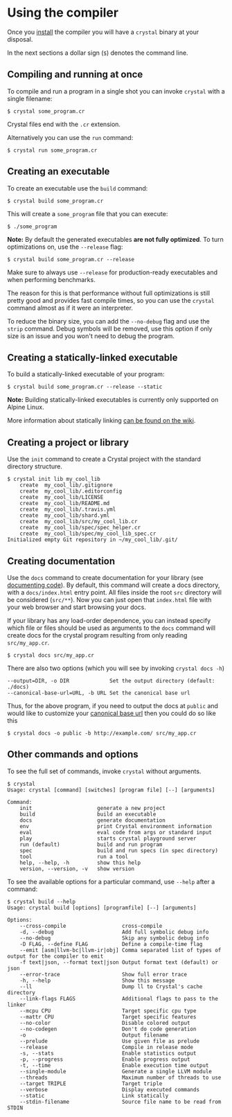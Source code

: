 # Using the compiler

Once you [install](../installation/README.md) the compiler you will have a `crystal` binary at your disposal.

In the next sections a dollar sign (`$`) denotes the command line.

## Compiling and running at once

To compile and run a program in a single shot you can invoke `crystal` with a single filename:

```
$ crystal some_program.cr
```

Crystal files end with the `.cr` extension.

Alternatively you can use the `run` command:

```
$ crystal run some_program.cr
```

## Creating an executable

To create an executable use the `build` command:

```
$ crystal build some_program.cr
```

This will create a `some_program` file that you can execute:

```
$ ./some_program
```

**Note:** By default the generated executables **are not fully optimized**. To turn optimizations on, use the `--release` flag:

```
$ crystal build some_program.cr --release
```

Make sure to always use `--release` for production-ready executables and when performing benchmarks.

The reason for this is that performance without full optimizations is still pretty good and provides fast compile times, so you can use the `crystal` command almost as if it were an interpreter.

To reduce the binary size, you can add the `--no-debug` flag and use the `strip` command. Debug symbols will be removed, use this option if only size is an issue and you won't need to debug the program.

## Creating a statically-linked executable

To build a statically-linked executable of your program:

```
$ crystal build some_program.cr --release --static
```

**Note:** Building statically-linked executables is currently only supported on Alpine Linux.

More information about statically linking [can be found on the wiki](https://github.com/crystal-lang/crystal/wiki/Static-Linking).

## Creating a project or library

Use the `init` command to create a Crystal project with the standard directory structure.

```
$ crystal init lib my_cool_lib
    create  my_cool_lib/.gitignore
    create  my_cool_lib/.editorconfig
    create  my_cool_lib/LICENSE
    create  my_cool_lib/README.md
    create  my_cool_lib/.travis.yml
    create  my_cool_lib/shard.yml
    create  my_cool_lib/src/my_cool_lib.cr
    create  my_cool_lib/spec/spec_helper.cr
    create  my_cool_lib/spec/my_cool_lib_spec.cr
Initialized empty Git repository in ~/my_cool_lib/.git/
```

## Creating documentation

Use the `docs` command to create documentation for your library (see [documenting code](../conventions/documenting_code.html)). By default, this command will create a docs directory, with a `docs/index.html` entry point. All files inside the root `src` directory will be considered (`src/**`). Now you can just open that `index.html` file with your web browser and start browsing your docs.

If your library has any load-order dependence, you can instead specify which file or files should be used as arguments to the `docs` command will create docs for the crystal program resulting from only reading `src/my_app.cr`.

```
$ crystal docs src/my_app.cr
```

There are also two options (which you will see by invoking `crystal docs -h`)

```
--output=DIR, -o DIR             Set the output directory (default: ./docs)
--canonical-base-url=URL, -b URL Set the canonical base url
```

Thus, for the above program, if you need to output the docs at `public` and would like to customize your [canonical base url](https://en.wikipedia.org/wiki/Canonical_link_element) then you could do so like this

```
$ crystal docs -o public -b http://example.com/ src/my_app.cr
```

## Other commands and options

To see the full set of commands, invoke `crystal` without arguments.

```
$ crystal
Usage: crystal [command] [switches] [program file] [--] [arguments]

Command:
    init                     generate a new project
    build                    build an executable
    docs                     generate documentation
    env                      print Crystal environment information
    eval                     eval code from args or standard input
    play                     starts crystal playground server
    run (default)            build and run program
    spec                     build and run specs (in spec directory)
    tool                     run a tool
    help, --help, -h         show this help
    version, --version, -v   show version
```

To see the available options for a particular command, use `--help` after a command:

```
$ crystal build --help
Usage: crystal build [options] [programfile] [--] [arguments]

Options:
    --cross-compile                  cross-compile
    -d, --debug                      Add full symbolic debug info
    --no-debug                       Skip any symbolic debug info
    -D FLAG, --define FLAG           Define a compile-time flag
    --emit [asm|llvm-bc|llvm-ir|obj] Comma separated list of types of output for the compiler to emit
    -f text|json, --format text|json Output format text (default) or json
    --error-trace                    Show full error trace
    -h, --help                       Show this message
    --ll                             Dump ll to Crystal's cache directory
    --link-flags FLAGS               Additional flags to pass to the linker
    --mcpu CPU                       Target specific cpu type
    --mattr CPU                      Target specific features
    --no-color                       Disable colored output
    --no-codegen                     Don't do code generation
    -o                               Output filename
    --prelude                        Use given file as prelude
    --release                        Compile in release mode
    -s, --stats                      Enable statistics output
    -p, --progress                   Enable progress output
    -t, --time                       Enable execution time output
    --single-module                  Generate a single LLVM module
    --threads                        Maximum number of threads to use
    --target TRIPLE                  Target triple
    --verbose                        Display executed commands
    --static                         Link statically
    --stdin-filename                 Source file name to be read from STDIN
```
